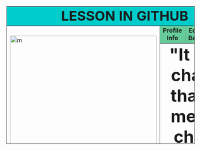 <!DOCTYPE html PUBLIC "-//W3C//DTD XHTML 1.0 Transitional//EN" "http://www.w3.org/TR/xhtml1/DTD/xhtml1-transitional.dtd">
<html xmlns="http://www.w3.org/1999/xhtml">
<head>
<meta http-equiv="Content-Type" content="text/html; charset=iso-8859-1" />
<title>Untitled Document</title>
<style type="text/css">
<!--
.style1 {
	font-size: 24px;
	font-weight: bold;
}
.style3 {font-size: 36px; font-weight: bold; }
.style4 {
	font-size: 45px;
	font-weight: bold;
}
-->
</style>
</head>

<body>
<table width="1189" height="369" border="1">
  <tr>
    <td height="37" colspan="5" bgcolor="#00CCCC"><div align="center" class="style3">LESSON IN GITHUB </div></td>
  </tr>
  <tr>
    <td width="397" rowspan="2"><img src="file:///C|/Users/Admin/Pictures/jeff.jpg" width="392" height="440" alt="m" /></td>
    <td width="165" bgcolor="#66CC99"><div align="center"><strong>Profile Info </strong></div></td>
    <td width="206" bgcolor="#66CC99"><div align="center"><strong>Educational Background </strong></div></td>
    <td width="237" bgcolor="#66CC99"><div align="center"></div></td>
    <td width="150" bgcolor="#66CC99"><div align="center"></div></td>
  </tr>
  <tr>
    <td colspan="4" background="file:///C|/Users/Admin/Desktop/back111.png"><div align="center" class="style4">&quot;It is by chance that we met, by choice that we became friends.&quot; </div></td>
  </tr>
  
  <tr>
    <td bordercolor="#00FF00" bgcolor="#006699"><div align="center" class="style1">JEFFSON LEE BOSONGAN </div></td>
    <td>&nbsp;</td>
    <td>&nbsp;</td>
    <td>&nbsp;</td>
    <td>&nbsp;</td>
  </tr>
  <tr>
    <td colspan="5" bgcolor="#009999"><div align="center"><strong><marquee>Sample outputs/activity in Advance Application Development - GitHub </marquee></strong></div></td>
  </tr>
</table>
</body>
</html>
